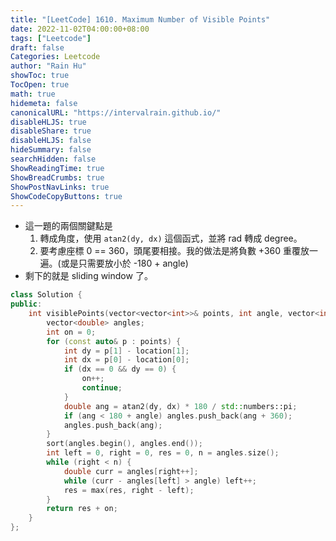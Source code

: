 ```yaml
---
title: "[LeetCode] 1610. Maximum Number of Visible Points"
date: 2022-11-02T04:00:00+08:00
tags: ["Leetcode"]
draft: false
Categories: Leetcode
author: "Rain Hu"
showToc: true
TocOpen: true
math: true
hidemeta: false
canonicalURL: "https://intervalrain.github.io/"
disableHLJS: true
disableShare: true
disableHLJS: false
hideSummary: false
searchHidden: false
ShowReadingTime: true
ShowBreadCrumbs: true
ShowPostNavLinks: true
ShowCodeCopyButtons: true
---
```

+ 這一題的兩個關鍵點是
    1. 轉成角度，使用 `atan2(dy, dx)` 這個函式，並將 rad 轉成 degree。
    2. 要考慮座標 0 == 360，頭尾要相接。我的做法是將負數 +360 重覆放一遍。(或是只需要放小於 -180 + angle)
+ 剩下的就是 sliding window 了。
```cpp
class Solution {
public:
    int visiblePoints(vector<vector<int>>& points, int angle, vector<int>& location) {
        vector<double> angles;
        int on = 0;
        for (const auto& p : points) {
            int dy = p[1] - location[1];
            int dx = p[0] - location[0];
            if (dx == 0 && dy == 0) {
                on++;
                continue;
            }
            double ang = atan2(dy, dx) * 180 / std::numbers::pi;
            if (ang < 180 + angle) angles.push_back(ang + 360);
            angles.push_back(ang);
        }
        sort(angles.begin(), angles.end());
        int left = 0, right = 0, res = 0, n = angles.size();
        while (right < n) {
            double curr = angles[right++];
            while (curr - angles[left] > angle) left++;
            res = max(res, right - left);
        }
        return res + on;
    }
};
```